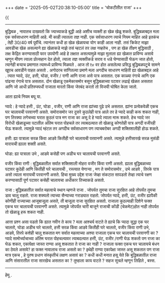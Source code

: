 +++
date = '2025-05-02T20:38:10-05:00'
title = 'चोकटीतील राजा'
+++

{{<audio src="/audio/chuakatil-raja.wav">}}

---

बुद्धिबळ , नावातच दाखवतो कि ज्याच्याकडे बुद्धी आहे अशीच व्यक्ती हा खेळ खेळू शकते. बुद्धिबळाबद्दल मला एक सर्वसाधारण माहिती आहे. मी काही त्यातला तज्ञ नाही. एक सर्वसाधारण त्याचे नियम माहित आहे इतकंच , तेही 30/40 वर्ष पूर्वीचे. त्यानंतर कधी हा खेळ खेळायचा योग काही आला नाही. तसं क्रिकेट माझा आवडीचा खेळ असल्याने ह्या खेळाकडे माझे तसं म्हटलं तर लक्ष नव्हतेच , पण हा खेळ तीक्ष्ण बुद्धिसाठी , लक्ष केंद्रित करण्यासाठी फार उपयोगी आहे हे लक्षात असल्यामुळे माझा मुलाला ह्या खेळात प्राविण्य असावे म्हणून मीपण त्याला  प्रोत्सहान देत होतो, त्याला तज्ञ व्यक्तीकडे सराव  व धडे घेण्यासाठी घेऊन जात होतो, त्यानेही बऱ्याच प्रमाणात त्यामध्ये प्राविण्य मिळवले . आज तो tv वर होत असलेल्या प्रसिद्ध बुद्धिबळपटूचे सामने खूपच आवडीने पाहत असतो .
अगोदरच सांगितल्या प्रमाणे मला अगदीच साधारण माहिती ह्या खेळाबद्दल आहे . त्यात प्यादे, उंट, हत्ती, घोडा, वजीर  / राणी आणि राजा असे पात्र असतात. एक काळ्या रंगाचे आणि एक पांढऱ्या रंगाचे पात्र असतात. दोन खेळाडू एकमेकासमोर बसून बुद्धिबळाच्या पटावर लढाई खेळत असतात आणि जो आधी प्रतिस्प्स्पर्धी राजाला  मारतो किंवा जेरबंद करतो तो विजयी घोषित केला जातो.

आता ह्याचे नियम बघू या.

प्यादे : हे प्यादे हत्ती , उंट, घोडा , वजीर, राणी आणि राजा ह्यांच्या पुढे उभे असतात. ह्यांना प्रत्येकवेळी एकच घर चालायची परवानगी असते. समोरासमोर जर दुसरे कुठलेही पात्र आले तर हे प्यादे काही करू शकत नाही, पण तिरक्या लगेचच्या घरात कुठलं पात्र मग राजा का असू दे हे प्यादे त्याला मारू शकते. हेच प्यादे जर विरोधी खेळाडूच्या पटातील अंतिम घरात पोहचले तर त्याबदल्यात तो खेळाडू कोणतेही पात्र अगदी वजीरही घेऊ शकतो. त्यामुळे प्यादं म्हंटल तर अगदीच सर्वसाधारण पण त्याचबरोबर अगदी शक्तिशालीही होऊ शकते.

हत्ती: ह्या पात्राला सरळ किंवा आडवे कितीही घरे चालायची परवानगी असते. त्यामुळे हत्तीसारखे सरळ मुसंडी मारायची ह्याला शक्ती असते.

घोडा: ह्या पात्राला उभे , आडवे कसेही पण अडीच घर चालायची परवानगी असते.

वजीर किंवा राणी : बुद्धिबळातील सर्वात शक्तिशाली मोहरा वजीर किंवा राणी असतो. ह्याला बुद्धिबळाच्या पटावर कुठेही आणि कितीही घरे चालायची , रस्त्यात येणाऱ्या , मग ते समोरासमोर , उभे आडवे , तिरके पात्र असो त्याला मारायची परवानगी असते. हिचा मुख्य उद्देश राजा जेव्हा संकटात सापडतो तेव्हा त्याचे रक्षण करण्यासाठी पूर्ण पटावर कसेही चालायचा अधीकार तिच्याकडे असतो.

राजा : बुद्धिबळातील सर्वात महत्वाचे स्थान म्हणजे राजा . जोपर्यत तुमचा राजा सुरक्षित आहे तोपर्यंत तुमचा डाव चालू राहतो. राजा शक्यतो त्याच्या सैन्याच्या गराड्यात राहतो. जोपर्यत प्यादे, हत्ती, उंट, वजीर ह्यापैकी कोणीही राज्याच्या आजूबाजूला असते, ती बाजूला राजा सुरक्षित असतो. राजाला कुठल्याही दिशेने फक्त एकच घर चालायची परवानगी असते. त्यामुळे जोपर्यंत चारी बाजूने राजाची कोंडी (चेकमेट)होत नाही तोपर्यत तो खेळाडू हरू शकत नाही.

आत्ता प्रश्न असा पडतो कि ह्यात नवीन ते काय ? मला आश्चर्य वाटते ते ह्याचे कि प्यादा सुद्धा एक घर चालतो, घोडा अडीच घरे चालतो, हत्ती सरळ किंवा आडवे कितीही घरे चालतो, वजीर किंवा राणी उभे, आडवे, तिरपे कशेही चालू शकतात मग सर्वात महत्वाच्या अश्या राजाला एकच घर चालायची परवानगी का ? प्यादे सामोर्च्याचाच्या अंतिम घरात पोहचल्यावर त्याबदल्यात हत्ती, उंट, वजीर /राणी घेऊ शकतो पण राजा का घेऊ शकत, एकापेक्षा जास्त राण्या असू शकतात ते राजा का नाही ? राजाला फक्त एकच घर चालायचे बंधन का ठेवले असावे? हा फक्त नावालाच राजा असतो का ? इथेही राण्या एकापेक्षा जास्त असू शकतात पण राजा मात्र एकच , हे पुरुष प्रधान संस्कृतीचं लक्षण असावं का ? कधी कधी मनात हसू येते कि बुद्धिबळातील राजा आणि संसारातील राजा सारखेच असतात का ? तुम्हाला काय वाटते ? सहज सुचले म्हणून लिहिले , बस्स.

---
हेमू .
